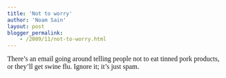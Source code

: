 ```yaml
---
title: 'Not to worry'
author: 'Noam Sain'
layout: post
blogger_permalink:
    - /2009/11/not-to-worry.html
---
```


<span style="  ;font-family:Georgia;font-size:medium;">There’s an email going around telling people not to eat tinned pork products, or they’ll get swine flu. Ignore it; it’s just spam.</span>